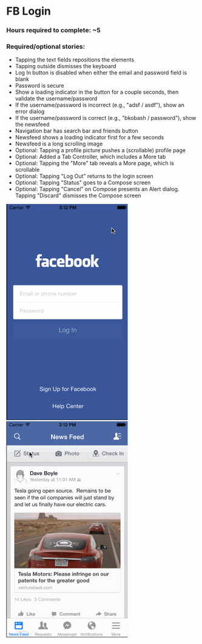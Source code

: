 <h1>FB Login</h1>
<h3>Hours required to complete: ~5</h3>
<h3>Required/optional stories:</h3>
<ul>
<li>Tapping the text fields repositions the elements</li>
<li>Tapping outside dismisses the keyboard</li>
<li>Log In button is disabled when either the email and password field is blank</li>
<li>Password is secure</li>
<li>Show a loading indicator in the button for a couple seconds, then validate the username/password</li>
<li>If the username/password is incorrect (e.g., "adsf / asdf"), show an error dialog</li>
<li>If the username/password is correct (e.g., "bkobash / password"), show the newsfeed</li>
<li>Navigation bar has search bar and friends button</li>
<li>Newsfeed shows a loading indicator first for a few seconds</li>
<li>Newsfeed is a long scrolling image</li>
<li>Optional: Tapping a profile picture pushes a (scrollable) profile page</li>
<li>Optional: Added a Tab Controller, which includes a More tab</li>
<li>Optional: Tapping the "More" tab reveals a More page, which is scrollable</li>
<li>Optional: Tapping "Log Out" returns to the login screen</li>
<li>Optional: Tapping "Status" goes to a Compose screen</li>
<li>Optional: Tapping "Cancel" on Compose presents an Alert dialog. Tapping "Discard" dismisses the Compose screen</li>
</ul>
<img src="https://raw.githubusercontent.com/bkobash/ios-designers-class/master/hw2-fblogin/hw2-fblogin.gif" width="320" height="568" /><br />
<img src="https://raw.githubusercontent.com/bkobash/ios-designers-class/master/hw2-fblogin/hw2-fblogin-compose.gif" width="320" height="568" /><br />
